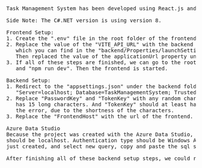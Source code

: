 <pre>
Task Management System has been developed using React.js and C#.NET. Here are setup guides for this project outlined below.

Side Note: The C#.NET version is using version 8.
   
Frontend Setup:
1. Create the ".env" file in the root folder of the frontend. Then copy the values in the ".env.example".
2. Replace the value of the "VITE_API_URL" with the backend url, 
   which you can find in the "backend/Properties/launchSettings.json" file.
   Then replaced the value of the applicationUrl property under the "http" of "profiles" property.
3. If all of these steps are finished, we can go to the root folder of the frontend, then run "npm install",
   and "npm run dev". Then the frontend is started.

Backend Setup:
1. Redirect to the "appsettings.json" under the backend folder. Replace the "DefaultConnection" with the value of 
   "Server=localhost; Database=TaskManagementSystem; Trusted_Connection=true; TrustServerCertificate=true;".
2. Replace "PasswordKey" and "TokenKey" with any random characters, but I suggest "PasswordKey" should at least
   has 15 long characters. And "TokenKey" should at least has 75 long characters. Otherwise, the server will report
   the error, due to the shortness of the characters.
3. Replace the "FrontendHost" with the url of the frontend.

Azure Data Studio
Because the project was created with the Azure Data Studio, to create a new server, go to the Azure Data Studio GUI, the Server name 
should be localhost. Authentication type should be Windows Authentication. After you finished this part, right click the server you 
just created, and select new query, copy and paste the sql syntax from the Database folder.

After finishing all of these backend setup steps, we could run "dotnet restore", "dotnet build" and "dotnet watch run" or "dotnet run".
</pre>
